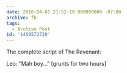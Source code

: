 ```yaml
---
date: 2016-04-01 21:52:19.000000000 -07:00
archive: fb
tags: 
  - Archive Post
id: '1459572739'
---
```


The complete script of The Revenant: 

Leo: "Mah boy..." [grunts for two hours]
